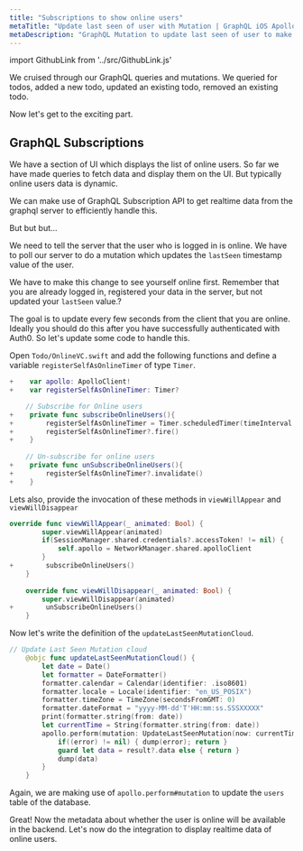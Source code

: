 ```yaml
---
title: "Subscriptions to show online users"
metaTitle: "Update last seen of user with Mutation | GraphQL iOS Apollo Tutorial"
metaDescription: "GraphQL Mutation to update last seen of user to make them available online. Use setInterval to trigger mutation every few seconds "
---
```


import GithubLink from '../src/GithubLink.js'

We cruised through our GraphQL queries and mutations. We queried for todos, added a new todo, updated an existing todo, removed an existing todo.

Now let's get to the exciting part.

GraphQL Subscriptions
---------------------

We have a section of UI which displays the list of online users. So far we have made queries to fetch data and display them on the UI. But typically online users data is dynamic.

We can make use of GraphQL Subscription API to get realtime data from the graphql server to efficiently handle this.

But but but...

We need to tell the server that the user who is logged in is online. We have to poll our server to do a mutation which updates the `lastSeen` timestamp value of the user.

We have to make this change to see yourself online first. Remember that you are already logged in, registered your data in the server, but not updated your `lastSeen` value.?

The goal is to update every few seconds from the client that you are online. Ideally you should do this after you have successfully authenticated with Auth0. So let's update some code to handle this. 

Open `Todo/OnlineVC.swift` and add the following functions and define a variable `registerSelfAsOnlineTimer` of type `Timer`.

<GithubLink link="https://github.com/hasura/learn-graphql/blob/master/tutorials/mobile/ios-apollo/app-final/Todo/OnlineVC.swift" text="Todo/OnlineVC.swift" />

```swift
+    var apollo: ApolloClient!
+    var registerSelfAsOnlineTimer: Timer?

    // Subscribe for Online users
+    private func subscribeOnlineUsers(){
+        registerSelfAsOnlineTimer = Timer.scheduledTimer(timeInterval: 30, target: self, selector: #selector+(updateLastSeenMutationCloud), userInfo: nil, repeats: true)
+        registerSelfAsOnlineTimer?.fire()
+    }
    
    // Un-subscribe for online users
+    private func unSubscribeOnlineUsers(){
+        registerSelfAsOnlineTimer?.invalidate()
+    }
```

Lets also, provide the invocation of these methods in `viewWillAppear` and `viewWillDisappear`

```swift
override func viewWillAppear(_ animated: Bool) {
        super.viewWillAppear(animated)
        if(SessionManager.shared.credentials?.accessToken! != nil) {
            self.apollo = NetworkManager.shared.apolloClient
        }
+        subscribeOnlineUsers()
    }
    
    override func viewWillDisappear(_ animated: Bool) {
        super.viewWillDisappear(animated)
+        unSubscribeOnlineUsers()
    }
```

Now let's write the definition of the `updateLastSeenMutationCloud`.

```swift
// Update Last Seen Mutation cloud
    @objc func updateLastSeenMutationCloud() {
        let date = Date()
        let formatter = DateFormatter()
        formatter.calendar = Calendar(identifier: .iso8601)
        formatter.locale = Locale(identifier: "en_US_POSIX")
        formatter.timeZone = TimeZone(secondsFromGMT: 0)
        formatter.dateFormat = "yyyy-MM-dd'T'HH:mm:ss.SSSXXXXX"
        print(formatter.string(from: date))
        let currentTime = String(formatter.string(from: date))
        apollo.perform(mutation: UpdateLastSeenMutation(now: currentTime)) { (result, error) in
            if((error) != nil) { dump(error); return }
            guard let data = result?.data else { return }
            dump(data)
        }
    }
```

Again, we are making use of `apollo.perform#mutation` to update the `users` table of the database.

Great! Now the metadata about whether the user is online will be available in the backend. Let's now do the integration to display realtime data of online users.
